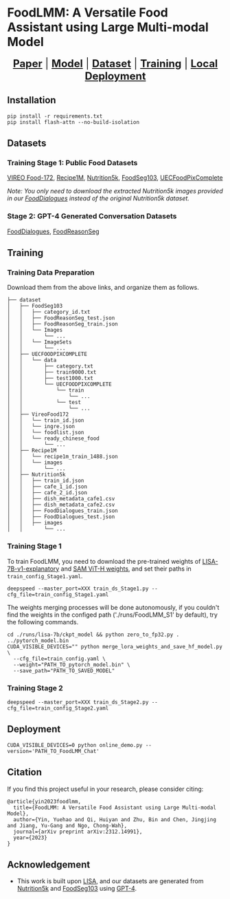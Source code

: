 # FoodLMM: A Versatile Food Assistant using Large Multi-modal Model

<font size=5><div align='center' > 
<a href=https://arxiv.org/pdf/2312.14991>**Paper**</a> | 
<a href="https://huggingface.co/Yueha0/FoodLMM-Chat">**Model**</a> | 
[**Dataset**](#datasets)  | 
[**Training**](#training)  | 
[**Local Deployment**](#deployment) </a></div></font>

## Installation
```
pip install -r requirements.txt
pip install flash-attn --no-build-isolation
```

## Datasets

### Training Stage 1: Public Food Datasets
[VIREO Food-172](https://fvl.fudan.edu.cn/dataset/vireofood172/list.htm), 
[Recipe1M](http://wednesday.csail.mit.edu/temporal/release/), 
[Nutrition5k](https://github.com/google-research-datasets/Nutrition5k#download-data), 
[FoodSeg103](https://xiongweiwu.github.io/foodseg103.html), 
[UECFoodPixComplete](https://mm.cs.uec.ac.jp/uecfoodpix/)

[//]: # ()
_Note: You only need to download the extracted Nutrition5k images provided in our [FoodDialogues](https://huggingface.co/datasets/Yueha0/FoodDialogues) instead of the original Nutrition5k dataset._

[//]: # ()

###  Stage 2: GPT-4 Generated Conversation Datasets
[FoodDialogues](https://huggingface.co/datasets/Yueha0/FoodDialogues), 
[FoodReasonSeg](https://huggingface.co/datasets/Yueha0/FoodReasonSeg)


## Training
### Training Data Preparation

Download them from the above links, and organize them as follows.

```
├── dataset
│   ├── FoodSeg103
│   │   ├── category_id.txt
│   │   ├── FoodReasonSeg_test.json
│   │   ├── FoodReasonSeg_train.json
│   │   └── Images
│   │       └── ...
│   │   └── ImageSets
│   │       └── ...
│   ├── UECFOODPIXCOMPLETE
│   │   └── data
│   │       ├── category.txt
│   │       ├── train9000.txt
│   │       ├── test1000.txt
│   │       └── UECFOODPIXCOMPLETE
│   │           └── train
│   │               └── ...
│   │           └── test
│   │               └── ...
│   ├── VireoFood172
│   │   └── train_id.json
│   │   └── ingre.json
│   │   └── foodlist.json
│   │   └── ready_chinese_food
│   │       └── ...
│   ├── Recipe1M
│   │   └── recipe1m_train_1488.json
│   │   └── images
│   │       └── ...
│   ├── Nutrition5k
│   │   ├── train_id.json
│   │   ├── cafe_1_id.json
│   │   ├── cafe_2_id.json
│   │   ├── dish_metadata_cafe1.csv
│   │   ├── dish_metadata_cafe2.csv
│   │   ├── FoodDialogues_train.json
│   │   ├── FoodDialogues_test.json
│   │   ├── images
│   │       └── ...
```

### Training Stage 1
To train FoodLMM, you need to download the pre-trained weights of [LISA-7B-v1-explanatory](https://huggingface.co/xinlai/LISA-7B-v1-explanatory) and [SAM ViT-H weights](https://dl.fbaipublicfiles.com/segment_anything/sam_vit_h_4b8939.pth), and set their paths in `train_config_Stage1.yaml`.

[//]: # (#### Training command)
```
deepspeed --master_port=XXX train_ds_Stage1.py --cfg_file=train_config_Stage1.yaml
```
The weights merging processes will be done autonomously, if you couldn't find the weights in the configed path ('./runs/FoodLMM_S1' by default), try the following commands.
```
cd ./runs/lisa-7b/ckpt_model && python zero_to_fp32.py . ../pytorch_model.bin
CUDA_VISIBLE_DEVICES="" python merge_lora_weights_and_save_hf_model.py \
  --cfg_file=train_config.yaml \
  --weight="PATH_TO_pytorch_model.bin" \
  --save_path="PATH_TO_SAVED_MODEL"
```
 
### Training Stage 2

[//]: # (#### Training command)
```
deepspeed --master_port=XXX train_ds_Stage2.py --cfg_file=train_config_Stage2.yaml
```

## Deployment
```
CUDA_VISIBLE_DEVICES=0 python online_demo.py --version='PATH_TO_FoodLMM_Chat'
```

## Citation 
If you find this project useful in your research, please consider citing:
```
@article{yin2023foodlmm,
  title={FoodLMM: A Versatile Food Assistant using Large Multi-modal Model},
  author={Yin, Yuehao and Qi, Huiyan and Zhu, Bin and Chen, Jingjing and Jiang, Yu-Gang and Ngo, Chong-Wah},
  journal={arXiv preprint arXiv:2312.14991},
  year={2023}
}
```

## Acknowledgement
-  This work is built upon [LISA](https://github.com/dvlab-research/LISA), and our datasets are generated from
[Nutrition5k](https://github.com/google-research-datasets/Nutrition5k#download-data) and 
[FoodSeg103](https://xiongweiwu.github.io/foodseg103.html) using [GPT-4](https://chatgpt.com). 
